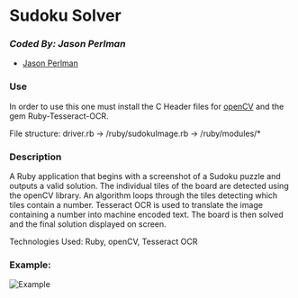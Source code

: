 # Sudoku Solver
### *Coded By: Jason Perlman*
* [Jason Perlman](https://github.com/jpperlm)

### Use
In order to use this one must install the C Header files for [openCV](https://github.com/ruby-opencv/ruby-opencv) and the gem Ruby-Tesseract-OCR.

File structure:
driver.rb -> /ruby/sudokuImage.rb -> /ruby/modules/*

### Description

A Ruby application that begins with a screenshot of a Sudoku puzzle and outputs a valid solution. The individual tiles of the board are detected using the openCV library. An algorithm loops through the tiles detecting which tiles contain a number. Tesseract OCR is used to translate the image containing a number into machine encoded text. The board is then solved and the final solution displayed on screen.

Technologies Used: Ruby, openCV, Tesseract OCR

### Example:
![Example](https://user-images.githubusercontent.com/12966977/47436274-2dd65700-d774-11e8-83f9-723c5f604ca3.gif)
